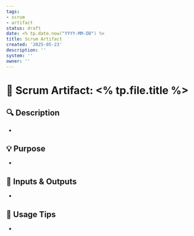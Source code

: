 ```yaml
---
tags:
- scrum
- artifact
status: draft
date: <% tp.date.now("YYYY-MM-DD") %>
title: Scrum Artifact
created: '2025-05-23'
description: ''
system: ''
owner: ''
---
```


# 📄 Scrum Artifact: <% tp.file.title %>

## 🔍 Description
- 

## 💡 Purpose
- 

## 🧩 Inputs & Outputs
- 

## 📌 Usage Tips
- 